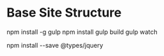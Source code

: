 
Base Site Structure
===================

npm install -g gulp
npm install
gulp build
gulp watch

npm install --save @types/jquery